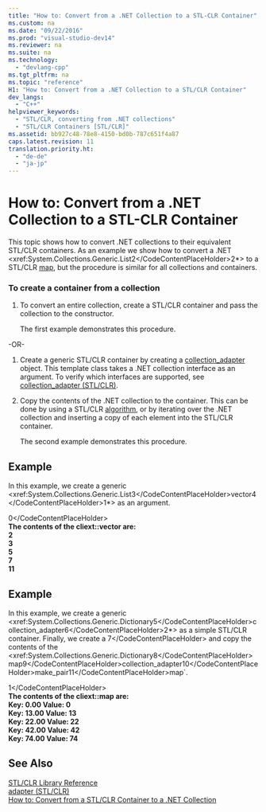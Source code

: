 ```yaml
---
title: "How to: Convert from a .NET Collection to a STL-CLR Container"
ms.custom: na
ms.date: "09/22/2016"
ms.prod: "visual-studio-dev14"
ms.reviewer: na
ms.suite: na
ms.technology: 
  - "devlang-cpp"
ms.tgt_pltfrm: na
ms.topic: "reference"
H1: "How to: Convert from a .NET Collection to a STL/CLR Container"
dev_langs: 
  - "C++"
helpviewer_keywords: 
  - "STL/CLR, converting from .NET collections"
  - "STL/CLR Containers [STL/CLR]"
ms.assetid: bb927c48-78e8-4150-bd0b-787c651f4a87
caps.latest.revision: 11
translation.priority.ht: 
  - "de-de"
  - "ja-jp"
---
```

# How to: Convert from a .NET Collection to a STL-CLR Container
This topic shows how to convert .NET collections to their equivalent STL/CLR containers. As an example we show how to convert a .NET <xref:System.Collections.Generic.List<CodeContentPlaceHolder>2\</CodeContentPlaceHolder>2*> to a STL/CLR [map](../vs140/map--stl-clr-.md), but the procedure is similar for all collections and containers.  
  
### To create a container from a collection  
  
1.  To convert an entire collection, create a STL/CLR container and pass the collection to the constructor.  
  
     The first example demonstrates this procedure.  
  
 -OR-  
  
1.  Create a generic STL/CLR container by creating a [collection_adapter](../vs140/collection_adapter--stl-clr-.md) object. This template class takes a .NET collection interface as an argument. To verify which interfaces are supported, see [collection_adapter (STL/CLR)](../vs140/collection_adapter--stl-clr-.md).  
  
2.  Copy the contents of the .NET collection to the container. This can be done by using a STL/CLR [algorithm](../vs140/algorithm--stl-clr-.md), or by iterating over the .NET collection and inserting a copy of each element into the STL/CLR container.  
  
     The second example demonstrates this procedure.  
  
## Example  
 In this example, we create a generic <xref:System.Collections.Generic.List<CodeContentPlaceHolder>3\</CodeContentPlaceHolder>vector<CodeContentPlaceHolder>4\</CodeContentPlaceHolder>1*> as an argument.  
  
<CodeContentPlaceHolder>0\</CodeContentPlaceHolder>  
 **The contents of the cliext::vector are:**  
**2**  
**3**  
**5**  
**7**  
**11**   
## Example  
 In this example, we create a generic <xref:System.Collections.Generic.Dictionary<CodeContentPlaceHolder>5\</CodeContentPlaceHolder>collection_adapter<CodeContentPlaceHolder>6\</CodeContentPlaceHolder>2*> as a simple STL/CLR container. Finally, we create a <CodeContentPlaceHolder>7\</CodeContentPlaceHolder> and copy the contents of the <xref:System.Collections.Generic.Dictionary<CodeContentPlaceHolder>8\</CodeContentPlaceHolder>map<CodeContentPlaceHolder>9\</CodeContentPlaceHolder>collection_adapter<CodeContentPlaceHolder>10\</CodeContentPlaceHolder>make_pair<CodeContentPlaceHolder>11\</CodeContentPlaceHolder>map`.  
  
<CodeContentPlaceHolder>1\</CodeContentPlaceHolder>  
 **The contents of the cliext::map are:**  
**Key: 0.00 Value: 0**  
**Key: 13.00 Value: 13**  
**Key: 22.00 Value: 22**  
**Key: 42.00 Value: 42**  
**Key: 74.00 Value: 74**   
## See Also  
 [STL/CLR Library Reference](../vs140/stl-clr-library-reference.md)   
 [adapter (STL/CLR)](../vs140/adapter--stl-clr-.md)   
 [How to: Convert from a STL/CLR Container to a .NET Collection](../vs140/how-to--convert-from-a-stl-clr-container-to-a-.net-collection.md)